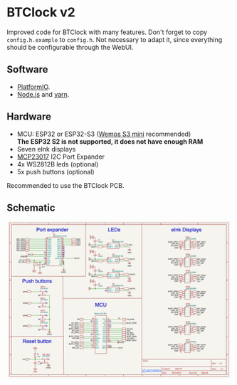 # BTClock v2

Improved code for BTClock with many features.
Don't forget to copy `config.h.example` to `config.h`. Not necessary to adapt it, since everything should be configurable through the WebUI.

## Software

- [PlatformIO](https://platformio.org/platformio-ide).
- [Node.js](https://nodejs.org/en) and [yarn](https://yarnpkg.com/).

## Hardware 

- MCU: ESP32 or ESP32-S3 ([Wemos S3 mini](https://www.wemos.cc/en/latest/s3/s3_mini.html) recommended)<br>
**The ESP32 S2 is not supported, it does not have enough RAM**
- Seven eInk displays
- [MCP23017](https://www.microchip.com/en-us/product/mcp23017) I2C Port Expander
- 4x WS2812B leds (optional)
- 5x push buttons (optional)

Recommended to use the BTClock PCB.

## Schematic
![Schematic](doc/schematic.png)
